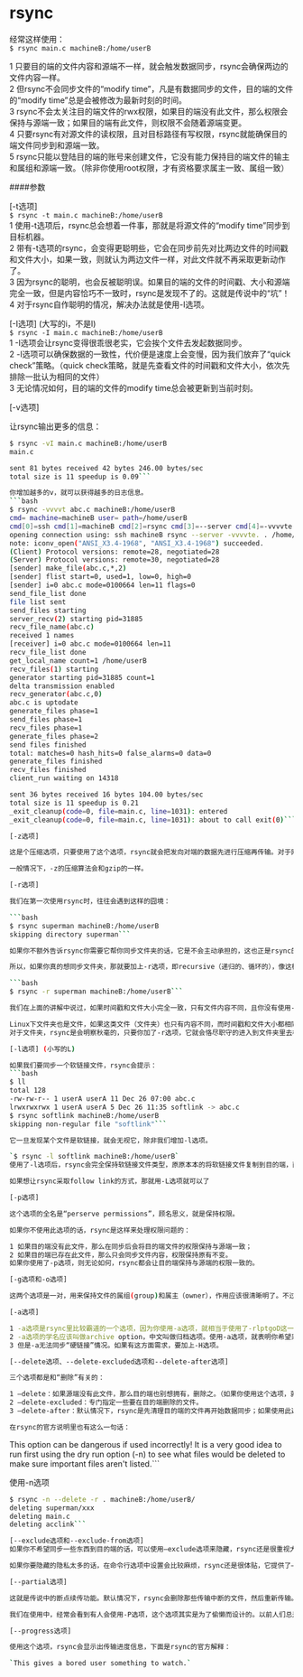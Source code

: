 # rsync

经常这样使用：   
`$ rsync main.c machineB:/home/userB`

1 只要目的端的文件内容和源端不一样，就会触发数据同步，rsync会确保两边的文件内容一样。  
2 但rsync不会同步文件的“modify time”，凡是有数据同步的文件，目的端的文件的“modify time”总是会被修改为最新时刻的时间。  
3 rsync不会太关注目的端文件的rwx权限，如果目的端没有此文件，那么权限会保持与源端一致；如果目的端有此文件，则权限不会随着源端变更。  
4 只要rsync有对源文件的读权限，且对目标路径有写权限，rsync就能确保目的端文件同步到和源端一致。  
5 rsync只能以登陆目的端的账号来创建文件，它没有能力保持目的端文件的输主和属组和源端一致。（除非你使用root权限，才有资格要求属主一致、属组一致）  

####参数  

[-t选项]  
`$ rsync -t main.c machineB:/home/userB`  
1 使用-t选项后，rsync总会想着一件事，那就是将源文件的“modify time”同步到目标机器。  
2 带有-t选项的rsync，会变得更聪明些，它会在同步前先对比两边文件的时间戳和文件大小，如果一致，则就认为两边文件一样，对此文件就不再采取更新动作了。  
3 因为rsync的聪明，也会反被聪明误。如果目的端的文件的时间戳、大小和源端完全一致，但是内容恰巧不一致时，rsync是发现不了的。这就是传说中的“坑”！  
4 对于rsync自作聪明的情况，解决办法就是使用-I选项。

[-I选项] (大写的i，不是l)  
`$ rsync -I main.c machineB:/home/userB`  
1 -I选项会让rsync变得很乖很老实，它会挨个文件去发起数据同步。   
2 -I选项可以确保数据的一致性，代价便是速度上会变慢，因为我们放弃了“quick check”策略。（quick check策略，就是先查看文件的时间戳和文件大小，依次先排除一批认为相同的文件）  
3 无论情况如何，目的端的文件的modify time总会被更新到当前时刻。

[-v选项]

让rsync输出更多的信息：

```bash
$ rsync -vI main.c machineB:/home/userB 
main.c

sent 81 bytes received 42 bytes 246.00 bytes/sec
total size is 11 speedup is 0.09```

你增加越多的v，就可以获得越多的日志信息。
```bash
$ rsync -vvvvt abc.c machineB:/home/userB 
cmd= machine=machineB user= path=/home/userB
cmd[0]=ssh cmd[1]=machineB cmd[2]=rsync cmd[3]=--server cmd[4]=-vvvvte. cmd[5]=. cmd[6]=/home/userB 
opening connection using: ssh machineB rsync --server -vvvvte. . /home/userB 
note: iconv_open("ANSI_X3.4-1968", "ANSI_X3.4-1968") succeeded.
(Client) Protocol versions: remote=28, negotiated=28
(Server) Protocol versions: remote=30, negotiated=28
[sender] make_file(abc.c,*,2)
[sender] flist start=0, used=1, low=0, high=0
[sender] i=0 abc.c mode=0100664 len=11 flags=0
send_file_list done
file list sent
send_files starting
server_recv(2) starting pid=31885
recv_file_name(abc.c)
received 1 names
[receiver] i=0 abc.c mode=0100664 len=11
recv_file_list done
get_local_name count=1 /home/userB
recv_files(1) starting
generator starting pid=31885 count=1
delta transmission enabled
recv_generator(abc.c,0)
abc.c is uptodate
generate_files phase=1
send_files phase=1
recv_files phase=1
generate_files phase=2
send files finished
total: matches=0 hash_hits=0 false_alarms=0 data=0
generate_files finished
recv_files finished
client_run waiting on 14318

sent 36 bytes received 16 bytes 104.00 bytes/sec
total size is 11 speedup is 0.21
_exit_cleanup(code=0, file=main.c, line=1031): entered
_exit_cleanup(code=0, file=main.c, line=1031): about to call exit(0)```

[-z选项]

这是个压缩选项，只要使用了这个选项，rsync就会把发向对端的数据先进行压缩再传输。对于网络环境较差的情况下建议使用。

一般情况下，-z的压缩算法会和gzip的一样。

[-r选项]

我们在第一次使用rsync时，往往会遇到这样的囧境：

```bash
$ rsync superman machineB:/home/userB
skipping directory superman```

如果你不额外告诉rsync你需要它帮你同步文件夹的话，它是不会主动承担的，这也正是rsync的懒惰之处。

所以，如果你真的想同步文件夹，那就要加上-r选项，即recursive（递归的、循环的），像这样：

```bash
$ rsync -r superman machineB:/home/userB```

我们在上面的讲解中说过，如果时间戳和文件大小完全一致，只有文件内容不同，且你没有使用-I选项的话，那么，rsync是不会进行数据同步的。

Linux下文件夹也是文件，如果这类文件（文件夹）也只有内容不同，而时间戳和文件大小都相同，rsync会发现么？  
对于文件夹，rsync是会明察秋毫的，只要你加了-r选项，它就会恪尽职守的进入到文件夹里去检查，而不会只对文件夹本身做“quick check”的。

[-l选项] (小写的L)  

如果我们要同步一个软链接文件，rsync会提示：
```bash
$ ll
total 128
-rw-rw-r-- 1 userA userA 11 Dec 26 07:00 abc.c
lrwxrwxrwx 1 userA userA 5 Dec 26 11:35 softlink -> abc.c
$ rsync softlink machineB:/home/userB
skipping non-regular file "softlink"```

它一旦发现某个文件是软链接，就会无视它，除非我们增加-l选项。

`$ rsync -l softlink machineB:/home/userB`  
使用了-l选项后，rsync会完全保持软链接文件类型，原原本本的将软链接文件复制到目的端，而不会“follow link”到指向的实体文件。

如果想让rsync采取follow link的方式，那就用-L选项就可以了  

[-p选项]

这个选项的全名是“perserve permissions”，顾名思义，就是保持权限。

如果你不使用此选项的话，rsync是这样来处理权限问题的：

1 如果目的端没有此文件，那么在同步后会将目的端文件的权限保持与源端一致；  
2 如果目的端已存在此文件，那么只会同步文件内容，权限保持原有不变。  
如果你使用了-p选项，则无论如何，rsync都会让目的端保持与源端的权限一致的。

[-g选项和-o选项]

这两个选项是一对，用来保持文件的属组(group)和属主（owner），作用应该很清晰明了。不过要注意的一点是，改变属主和属组，往往只有管理员权限才可以。

[-a选项]

1 -a选项是rsync里比较霸道的一个选项，因为你使用-a选项，就相当于使用了-rlptgoD这一坨选项。以一敌七，唯-a选项也  
2 -a选项的学名应该叫做archive option，中文叫做归档选项。使用-a选项，就表明你希望采取递归方式来同步，且尽可能的保持各个方面的一致性。  
3 但是-a无法同步“硬链接”情况。如果有这方面需求，要加上-H选项。

[--delete选项、--delete-excluded选项和--delete-after选项]

三个选项都是和“删除”有关的：

1 –delete：如果源端没有此文件，那么目的端也别想拥有，删除之。（如果你使用这个选项，就必须搭配-r选项一起）
2 –delete-excluded：专门指定一些要在目的端删除的文件。
3 –delete-after：默认情况下，rsync是先清理目的端的文件再开始数据同步；如果使用此选项，则rsync会先进行数据同步，都完成后再删除那些需要清理的文件。

在rsync的官方说明里也有这么一句话：

```
This option can be dangerous if used incorrectly! 
It is a very good idea to run first using the dry run option
(-n) to see what files would be deleted to make sure 
important files aren't listed.```

使用-n选项  
```bash
$ rsync -n --delete -r . machineB:/home/userB/
deleting superman/xxx
deleting main.c
deleting acclink```

[--exclude选项和--exclude-from选项]
如果你不希望同步一些东西到目的端的话，可以使用–exclude选项来隐藏，rsync还是很重视大家隐私的，你可以多次使用–exclude选项来设置很多的“隐私”。

如果你要隐藏的隐私太多的话，在命令行选项中设置会比较麻烦，rsync还是很体贴，它提供了–exclude-from选项，让你可以把隐私一一列在一个文件里，然后让rsync直接读取这个文件就好了。

[--partial选项]

这就是传说中的断点续传功能。默认情况下，rsync会删除那些传输中断的文件，然后重新传输。但在一些特别情况下，我们不希望重传，而是续传。

我们在使用中，经常会看到有人会使用-P选项，这个选项其实是为了偷懒而设计的。以前人们总是要手动写–partial –progress，觉得太费劲了，倒不如用一个新的选项来代替，于是-P应运而生了  

[--progress选项]

使用这个选项，rsync会显示出传输进度信息，下面是rsync的官方解释：

`This gives a bored user something to watch.`